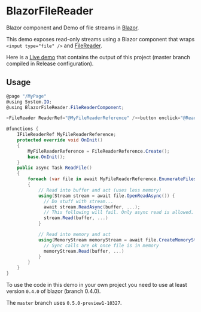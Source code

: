# BlazorFileReader
Blazor component and Demo of file streams in [Blazor](https://github.com/aspnet/Blazor). 

This demo exposes read-only streams using a Blazor component that wraps 
```<input type="file" />```
and [FileReader](https://developer.mozilla.org/en-US/docs/Web/API/FileReader).

Here is a [Live demo](https://tewr.github.io/BlazorFileReader/) that contains the output of this project (master branch compiled in Release configuration). 

## Usage
```cs
@page "/MyPage"
@using System.IO;
@using BlazorFileReader.FileReaderComponent;

<FileReader ReaderRef="@MyFileReaderReference" /><button onclick="@ReadFile">Read file</button>

@functions {
    IFileReaderRef MyFileReaderReference;
    protected override void OnInit()
    {
        MyFileReaderReference = FileReaderReference.Create();
        base.OnInit();
    }
    public async Task ReadFile()
    {
        foreach (var file in await MyFileReaderReference.EnumerateFilesAsync())
        {
            // Read into buffer and act (uses less memory)
            using(Stream stream = await file.OpenReadAsync()) {
			  // Do stuff with stream...
			  await stream.ReadAsync(buffer, ...);
			  // This following will fail. Only async read is allowed.
			  stream.Read(buffer, ...)
            }

            // Read into memory and act
            using(MemoryStream memoryStream = await file.CreateMemoryStreamAsync(4096)) {
			  // Sync calls are ok once file is in memory
			  memoryStream.Read(buffer, ...)
            }
        }
    }
}
```

To use the code in this demo in your own project you need to use at least version 
```0.4.0``` of blazor (branch 0.4.0). 

The ```master``` branch uses ```0.5.0-preview1-10327```.


